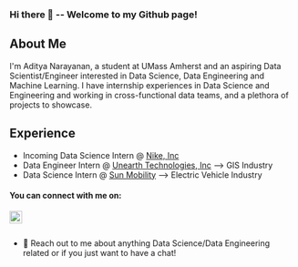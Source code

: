 ### Hi there 👋 -- Welcome to my Github page! 

## About Me

I'm Aditya Narayanan, a student at UMass Amherst and an aspiring Data Scientist/Engineer interested in Data Science, Data Engineering and Machine Learning. 
I have internship experiences in Data Science and Engineering and working in cross-functional data teams, and a plethora of projects to showcase.

## Experience

- Incoming Data Science Intern @ [Nike, Inc](https://www.nike.com)
&nbsp;
- Data Engineer Intern @ [Unearth Technologies, Inc](https://www.unearthlabs.com) --> GIS Industry
&nbsp;
&nbsp;
- Data Science Intern @ [Sun Mobility](www.sunmobility.co.in) --> Electric Vehicle Industry

#### You can connect with me on:

<a href="https://www.linkedin.com/in/aditya-nar/">
  <img align="left" alt="Aditya's LinkedIn" width="22px" src="https://cdn.jsdelivr.net/npm/simple-icons@v3/icons/linkedin.svg" />
</a>

<br />
<br />

- 💬 Reach out to me about anything Data Science/Data Engineering related or if you just want to have a chat!

<!--
**AdiNar1106/AdiNar1106** is a ✨ _special_ ✨ repository because its `README.md` (this file) appears on your GitHub profile.

Here are some ideas to get you started:

- 🔭 I’m currently working on ...
- 🌱 I’m currently learning ...
- 👯 I’m looking to collaborate on ...
- 🤔 I’m looking for help with ...
- 💬 Ask me about ...
- 📫 How to reach me: ...
- 😄 Pronouns: ...
- ⚡ Fun fact: ...
-->
